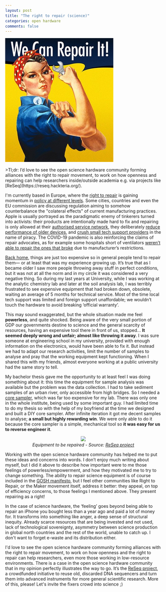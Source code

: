 ```yaml
---
layout: post
title: "The right to repair (science)"
categories: open hardware
comments: false
---
```

<p align='left'>
<img src='/assets/img/repairit2.jpg'>
</p>
>Tl;dr: I’d love to see the open science hardware community forming alliances with the right to repair movement, to work on how openness and repairing can help researchers inside/outside academia e.g. via projects like [ReSeq](https://reseq.hackteria.org/).


I'm currently based in Europe, where the [right to repair](https://repair.eu) is gaining momentum in [policy at different levels](https://www.ifixit.com/News/35606/right-to-repair-is-gaining-ground-in-2020). Some cities, countries and even the EU commission are discussing regulation aiming to somehow counterbalance the "colateral effects" of current manufacturing practices. Apple is usually portrayed as the paradigmatic enemy of tinkerers turned into activists: their products are intentionally made hard to fix and repairing is only allowed at their [authorised service network](https://www.theverge.com/2020/2/6/21126970/apple-iphone-independent-repair-contract-search-audit), they deliberately [reduce performance of older devices](https://www.theverge.com/2017/12/20/16800058/apple-iphone-slow-fix-battery-life-capacity), and [crush small tech support providers](https://repair.eu/news/apple-crushes-one-man-repair-shop/) in the name of piracy. The COVID-19 pandemic is also reinforcing the claims of repair advocates, as for example some hospitals short of ventilators [weren’t able to repair the ones that broke](https://www.businessinsider.com/ventilator-manufacturers-dont-let-hospitals-fix-coronavirus-right-to-repair-2020-5?r=US&IR=T) due to manufacturer’s restrictions.

[Back home](https://en.wikipedia.org/wiki/Buenos_Aires), things are just too expensive so in general people tend to repair them— or at least that was my experience growing up. It’s true that as I became older I saw more people throwing away stuff in perfect conditions, but it was not at all the norm and in my circle it was considered a very negative thing. So during my last years at University, while I was working at the analytic chemistry lab and later at the soil analysis lab, I was terribly frustrated to see expensive equipment that had broken down, obsolete, waiting an average of 5 months for technical service. Most of the time local tech support was limited and foreign support unaffordable; we wouldn’t touch the hardware to avoid breaking ‘official warranty’. 

This may sound exaggerated, but the whole situation made me feel **powerless**, and quite shocked. Being aware of the very small portion of GDP our governments destine to science and the general scarcity of resources, having an expensive tool there in front of us, stopped... **It seemed deeply wrong and unfair; almost like throwing it away**. I was sure someone at engineering school in my university, provided with enough information on the electronics, would have been able to fix it. But instead we had to adapt our research activities, limit the number of samples to analyse and pray that the working equipment kept functioning. When I shared this with my friends, almost everyone working at a public university had the same story to tell.

My bachelor thesis gave me the opportunity to at least feel I was doing something about it: this time the equipment for sample analysis was available but the problem was the data collection. I had to take sediment samples of an urban river, only accessible from high bridges. So I needed a [core sampler](http://www.kc-denmark.dk/media/11625/13.030%20-%20Kajak%20sediment%20Sampler%20-%20Manual.pdf), which was far too expensive for my lab. There was only one in the whole institute, being used by some important guy. I had limited time to do my thesis so with the help of my boyfriend at the time we designed and built a DIY core sampler. After infinite iteration it got me decent samples to analyse; **a small but highly rewarding win**. We were only able to do it because the core sampler is a simple, mechanical tool so **it was easy for us to reverse engineer it**. 

<p align='center'>
    <img src='https://reseq.hackteria.org/400px-HiSeq.jpg'><br>  
    <i>Equipment to be repaired - Source: <a href='https://reseq.hackteria.org'>ReSeq project</a></i>
</p>

Working with the open science hardware community has helped me to put these ideas and concerns into words. I don’t enjoy much writing about myself, but I did it above to describe how important were to me those feelings of powerless/empowerment, and how they motivated me to try to change something. The ability to repair science equipment is of course included in the [GOSH manifesto](http://openhardware.science/gosh-manifesto), but I feel other communities like Right to Repair, or the Maker movement itself, address it better: they appeal, on top of efficiency concerns, to those feelings I mentioned above. They present repairing as a right! 

In the case of science hardware, the ‘feeling’ goes beyond being able to repair an iPhone you bought less than a year ago and paid a lot of money for. It transforms into something like anger, a deep sense of structural inequity. Already scarce resources that are being invested and not used, lack of technological sovereignty, asymmetry between science production in global north countries and the rest of the world, unable to catch up. I don't want to forget e-waste and its distribution either.

I'd love to see the open science hardware community forming alliances with the right to repair movement, to work on how openness and the right to repair can help researchers, even more those working in low-resource environments. There is a case in the open science hardware community that in my opinion perfectly illustrates the way to go. It’s the [ReSeq project](https://reseq.hackteria.org/), a crowdfunded initiative to reuse old, discarded DNA sequencers and turn them into advanced instruments for more general scientific research. More of this, please! Let's invite the fixers crowd into science ;)



